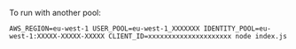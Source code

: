 To run with another pool:

```
AWS_REGION=eu-west-1 USER_POOL=eu-west-1_XXXXXXX IDENTITY_POOL=eu-west-1:XXXXX-XXXXX-XXXXX CLIENT_ID=xxxxxxxxxxxxxxxxxxxxx node index.js
```
